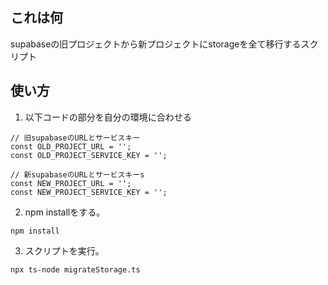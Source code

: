 ## これは何
supabaseの旧プロジェクトから新プロジェクトにstorageを全て移行するスクリプト

## 使い方
1. 以下コードの部分を自分の環境に合わせる
`````
// 旧supabaseのURLとサービスキー
const OLD_PROJECT_URL = '';
const OLD_PROJECT_SERVICE_KEY = '';

// 新supabaseのURLとサービスキーs
const NEW_PROJECT_URL = '';
const NEW_PROJECT_SERVICE_KEY = '';
`````

2. npm installをする。
`````
npm install
`````

3. スクリプトを実行。
`````
npx ts-node migrateStorage.ts
`````
